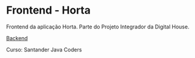 
# Frontend - Horta

Frontend da aplicação Horta. 
Parte do Projeto Integrador da Digital House.

[Backend](github.com/cicerosouza025/Backend-horta)

Curso: Santander Java Coders
